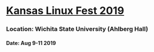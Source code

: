 # [Kansas Linux Fest 2019](https://kansaslinuxfest.org/schedule/)

### Location: Wichita State University (Ahlberg Hall)

#### Date: Aug 9-11 2019
